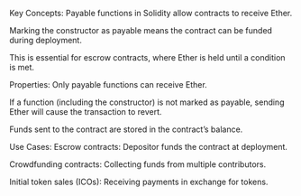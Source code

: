 Key Concepts:
Payable functions in Solidity allow contracts to receive Ether.

Marking the constructor as payable means the contract can be funded during deployment.

This is essential for escrow contracts, where Ether is held until a condition is met.

Properties:
Only payable functions can receive Ether.

If a function (including the constructor) is not marked as payable, sending Ether will cause the transaction to revert.

Funds sent to the contract are stored in the contract’s balance.

Use Cases:
Escrow contracts: Depositor funds the contract at deployment.

Crowdfunding contracts: Collecting funds from multiple contributors.

Initial token sales (ICOs): Receiving payments in exchange for tokens.
